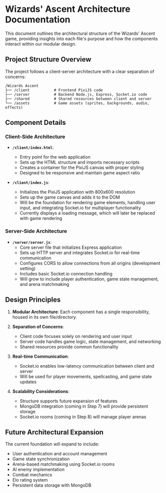 # Wizards' Ascent Architecture Documentation

This document outlines the architectural structure of the Wizards' Ascent game, providing insights into each file's purpose and how the components interact within our modular design.

## Project Structure Overview

The project follows a client-server architecture with a clear separation of concerns:

```
/Wizards Ascent
├── /client           # Frontend PixiJS code
├── /server           # Backend Node.js, Express, Socket.io code
├── /shared           # Shared resources between client and server
└── /assets           # Game assets (sprites, backgrounds, audio, effects)
```

## Component Details

### Client-Side Architecture

- **`/client/index.html`**: 
  - Entry point for the web application
  - Sets up the HTML structure and imports necessary scripts
  - Creates a container for the PixiJS canvas with proper styling
  - Designed to be responsive and maintain game aspect ratio

- **`/client/index.js`**: 
  - Initializes the PixiJS application with 800x600 resolution
  - Sets up the game canvas and adds it to the DOM
  - Will be the foundation for rendering game elements, handling user input, and integrating Socket.io for multiplayer functionality
  - Currently displays a loading message, which will later be replaced with game rendering

### Server-Side Architecture

- **`/server/server.js`**: 
  - Core server file that initializes Express application
  - Sets up HTTP server and integrates Socket.io for real-time communication
  - Configures CORS to allow connections from all origins (development setting)
  - Includes basic Socket.io connection handling
  - Will grow to include player authentication, game state management, and arena matchmaking

## Design Principles

1. **Modular Architecture**: Each component has a single responsibility, housed in its own file/directory.

2. **Separation of Concerns**: 
   - Client code focuses solely on rendering and user input
   - Server code handles game logic, state management, and networking
   - Shared resources provide common functionality

3. **Real-time Communication**: 
   - Socket.io enables low-latency communication between client and server
   - Will be used for player movements, spellcasting, and game state updates

4. **Scalability Considerations**:
   - Structure supports future expansion of features
   - MongoDB integration (coming in Step 7) will provide persistent storage
   - Socket.io rooms (coming in Step 8) will manage player arenas

## Future Architectural Expansion

The current foundation will expand to include:
- User authentication and account management
- Game state synchronization
- Arena-based matchmaking using Socket.io rooms
- AI enemy implementation
- Combat mechanics
- Elo rating system
- Persistent data storage with MongoDB